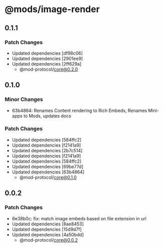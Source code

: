 # @mods/image-render

## 0.1.1

### Patch Changes

- Updated dependencies [df98c06]
- Updated dependencies [2901ee9]
- Updated dependencies [2ff629a]
  - @mod-protocol/core@0.2.0

## 0.1.0

### Minor Changes

- 63b4864: Renames Content rendering to Rich Embeds, Renames Mini-apps to Mods, updates docs

### Patch Changes

- Updated dependencies [584ffc2]
- Updated dependencies [f2141a9]
- Updated dependencies [2b7c514]
- Updated dependencies [f2141a9]
- Updated dependencies [584ffc2]
- Updated dependencies [69be77d]
- Updated dependencies [63b4864]
  - @mod-protocol/core@0.1.0

## 0.0.2

### Patch Changes

- 6e38b0c: fix: match image embeds based on file extension in url
- Updated dependencies [8ae8453]
- Updated dependencies [15d9d7f]
- Updated dependencies [4a50bdd]
  - @mod-protocol/core@0.0.2
